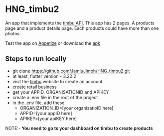 # HNG_timbu2
An app that implements the [timbu API](https://docs.timbu.cloud/api/intro).
This app has 2 pages. A products page and a product details page. Each products
could have more than one photos.


Test the app on [Appetize](https://appetize.io/app/b_bvoxqhwqmebrtpgwzzu4tc5hbq?device=pixel7&osVersion=13.0)
or download the [apk](https://drive.google.com/file/d/1pm4gT2uB1YDs3CBCBDg6fyTmcOa2ot5D/view?usp=sharing)


## Steps to run locally
 - git clone https://github.com/JamiuJimoh/HNG_timbu2.git
 - at least, flutter version - 3.22.2
 - visit the [timbu](https://timbu.cloud/) website to create an account
 - create retail business
 - get your APPID, ORGANISATIONID and APIKEY
 - create a .env file in the root of the project
 - in the .env file, add these
     - ORGANIZATION_ID=[your organisatioID here]
     - APPID=[your appID here]
     - APIKEY=[your apiKEY here]
       

NOTE:- **You need to go to your dashboard on timbu to create products**
